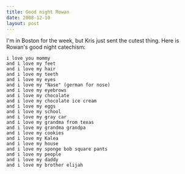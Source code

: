 ```yaml
---
title: Good night Rowan
date: 2008-12-10
layout: post
---
```


I'm in Boston for the week, but Kris just sent the cutest thing. Here
is Rowan's good night catechism:
  
  

      
    i love you mommy  
    and i love my feet  
    and i love my hair  
    and i love my teeth  
    and i love my eyes  
    and i love my "Nase" (german for nose)  
    and i love my eyebrows  
    and i love my chocolate  
    and i love my chocolate ice cream  
    and i love my eggs  
    and i love my school  
    and i love my gray car  
    and i love my grandma from texas  
    and i love my grandma grandpa  
    and i love my cookies  
    and i love my Kalea  
    and i love my house  
    and i love my sponge bob square pants  
    and i love my people  
    and i love my daddy  
    and i love my brother elijah
